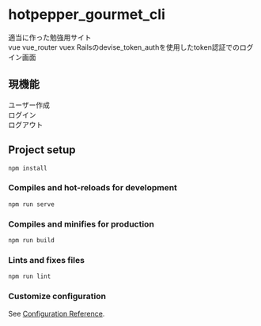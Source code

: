 # hotpepper_gourmet_cli
適当に作った勉強用サイト    
vue vue_router vuex Railsのdevise_token_authを使用したtoken認証でのログイン画面 


## 現機能
ユーザー作成    
ログイン    
ログアウト

## Project setup
```
npm install
```

### Compiles and hot-reloads for development
```
npm run serve
```

### Compiles and minifies for production
```
npm run build
```

### Lints and fixes files
```
npm run lint
```

### Customize configuration
See [Configuration Reference](https://cli.vuejs.org/config/).

